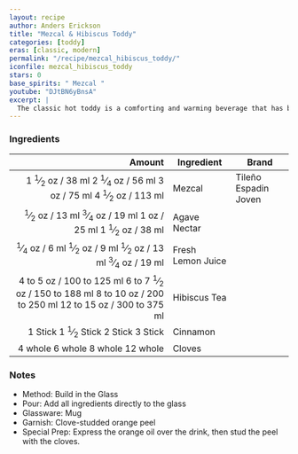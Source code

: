 ```yaml
---
layout: recipe
author: Anders Erickson
title: "Mezcal & Hibiscus Toddy"
categories: [toddy]
eras: [classic, modern]
permalink: "/recipe/mezcal_hibiscus_toddy/"
iconfile: mezcal_hibiscus_toddy
stars: 0
base_spirits: " Mezcal "
youtube: "DJtBN6yBnsA"
excerpt: |
  The classic hot toddy is a comforting and warming beverage that has been used for centuries to soothe ailments and warm the soul.
---
```


### Ingredients

|    Amount | Ingredient        | Brand                |
| --------: | ----------------- | -------------------- |
|    <span class="onex active">1 <sup>1</sup>&frasl;<sub>2</sub> oz  / 38 ml</span> <span class="onehalfx">2 <sup>1</sup>&frasl;<sub>4</sub> oz  / 56 ml</span> <span class="twox">3 oz  / 75 ml</span> <span class="threex">4 <sup>1</sup>&frasl;<sub>2</sub> oz  / 113 ml</span>| Mezcal            | Tileño Espadin Joven |
|    <span class="onex active"> <sup>1</sup>&frasl;<sub>2</sub> oz  / 13 ml</span> <span class="onehalfx"> <sup>3</sup>&frasl;<sub>4</sub> oz  / 19 ml</span> <span class="twox">1 oz  / 25 ml</span> <span class="threex">1 <sup>1</sup>&frasl;<sub>2</sub> oz  / 38 ml</span>| Agave Nectar      |
|   <span class="onex active"> <sup>1</sup>&frasl;<sub>4</sub> oz  / 6 ml</span> <span class="onehalfx"> <sup>1</sup>&frasl;<sub>2</sub> oz  / 9 ml</span> <span class="twox"> <sup>1</sup>&frasl;<sub>2</sub> oz  / 13 ml</span> <span class="threex"> <sup>3</sup>&frasl;<sub>4</sub> oz  / 19 ml</span>| Fresh Lemon Juice |
| <span class="onex active">4 to 5 oz  / 100 to 125 ml</span> <span class="onehalfx">6 to 7 <sup>1</sup>&frasl;<sub>2</sub> oz  / 150 to 188 ml</span> <span class="twox">8 to 10 oz  / 200 to 250 ml</span> <span class="threex">12 to 15 oz  / 300 to 375 ml</span>| Hibiscus Tea      |
|   <span class="onex active">1 Stick </span> <span class="onehalfx">1 <sup>1</sup>&frasl;<sub>2</sub> Stick </span> <span class="twox">2 Stick </span> <span class="threex">3 Stick </span>| Cinnamon          |
|   <span class="onex active">4 whole </span> <span class="onehalfx">6 whole </span> <span class="twox">8 whole </span> <span class="threex">12 whole </span>| Cloves            |

### Notes

- Method: Build in the Glass
- Pour: Add all ingredients directly to the glass
- Glassware: Mug
- Garnish: Clove-studded orange peel
- Special Prep: Express the orange oil over the drink, then stud the peel with the cloves.

    
<script type="application/ld+json">
{
  "@context": "https://schema.org",
  "@type": "Recipe",
  "author": "{{ page.author }}",
  "description": "{{ page.excerpt | strip_html | replace: '"', "'" }}",
  "image": "{% for ingredient in site.data[page.iconfile].images.ingredient limit: 1 %}{{ ingredient.url }}{% endfor %}",
  "recipeIngredient": [  " 1.5 oz Mezcal ",
  " 0.5 oz Agave Nectar ",
  "0.25 oz Fresh Lemon Juice",
  "4 to 5 oz Hibiscus Tea ",
  "1 Stick Cinnamon ",
  "4 whole Cloves "],
  "name": "{{ page.title }}",
  "recipeInstructions": "  {
    '@type': 'HowToStep',
    'text': '- Method: Build in the Glass
'
  },  {
    '@type': 'HowToStep',
    'text': '- Pour: Add all ingredients directly to the glass
'
  },  {
    '@type': 'HowToStep',
    'text': '- Glassware: Mug
'
  },  {
    '@type': 'HowToStep',
    'text': '- Garnish: Clove-studded orange peel
'
  },  {
    '@type': 'HowToStep',
    'text': '- Special Prep: Express the orange oil over the drink, then stud the peel with the cloves.
'
  }",
  "recipeYield": "1 cocktail",
  "recipeCategory": "cocktail",
  "aggregateRating": "{%- if page.stars -%}{%- include stars_metadata.html %} out of 5{% else %}NA{%- endif -%}",
  "recipeCuisine": "global",
  "prepTime": "20 minutes",
  "cookTime": "15 second",
  "keywords": "{{ page.title }}, cocktail, {{ page.eras }}, {%- include category_metadata.html -%}, {%- include spirits_metadata.html -%}",
  "nutrition": "NA"
}
</script>

    